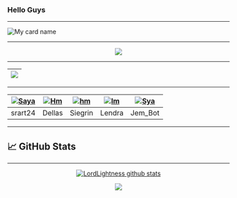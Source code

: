 ###        Hello Guys

--------

![My card name](https://cardivo.vercel.app/api?name=srart24&description=Hi,%20selamat%20datang%20di%20github%20srart24%20&image=https://github.com/srart24.png?v=4&backgroundColor=%23ecf0f1&instagram=srart24&github=srart24&pattern=leaf&colorPattern=%23eaeaea)

---------

<p align="center">
  </a>
  <img src="https://komarev.com/ghpvc/?username=srart24&label=View&style=flat-square&color=blue" />
</p>

---------

| <a href="https://github.com/srart24/Botzcx"><img src="https://img.shields.io/badge/《 BOT WhatsApp 》-000000?style=for-the-badge&logo=github&logoColor=white"></a> | 
|---------|


---------

| [![Saya](https://github.com/srart24.png?size=100)](https://github.com/srart_24) | [![Hm](https://github.com/itsmedell.png?size=100)](https://github.com/itsmedell) | [![hm](https://github.com/siegrin.png?size=100)](https://github.com/siegrin) | [![lm](https://github.com/lendradxx.png?size=100)](https://github.com/lendradxx) | [![Sya](https://github.com/Jem-Bot.png?size=100)](https://github.com/Jem-Bot) |
|------|------|------|------|------|
| srart24 | Dellas | Siegrin | Lendra | Jem_Bot | 

---------


## &#x1f4c8; GitHub Stats

---------

<p align="center">
<a href="https://github.com/srart24">
  <img align="center" src="https://github-readme-stats.anuraghazra1.vercel.app/api?username=srart24&show_icons=true&include_all_commits=true&theme=material-palenight" alt="LordLightness github stats" />
</a>
</p>
  
  <p align="center">
<a href="https://github.com/srart24">
  <!-- Change the `github-readme-stats.anuraghazra1.vercel.app` to `github-readme-stats.vercel.app`  -->
  <img align="center" src="https://github-readme-stats.anuraghazra1.vercel.app/api/top-langs/?username=srart24&layout=compact&theme=material-palenight" /
  </p>

